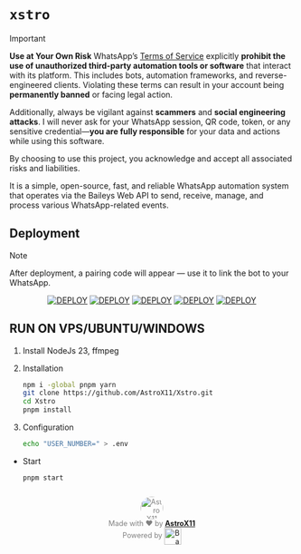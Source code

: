 # `xstro`

> [!IMPORTANT]
> **Use at Your Own Risk**
> WhatsApp’s [Terms of Service](https://www.whatsapp.com/legal/terms-of-service) explicitly **prohibit the use of unauthorized third-party automation tools or software** that interact with its platform. This includes bots, automation frameworks, and reverse-engineered clients. Violating these terms can result in your account being **permanently banned** or facing legal action.
>
> Additionally, always be vigilant against **scammers** and **social engineering attacks**. I will never ask for your WhatsApp session, QR code, token, or any sensitive credential—**you are fully responsible** for your data and actions while using this software.
>
> By choosing to use this project, you acknowledge and accept all associated risks and liabilities.
>
> It is a simple, open-source, fast, and reliable WhatsApp automation system that operates via the Baileys Web API to send, receive, manage, and process various WhatsApp-related events.

## Deployment

> [!NOTE]
> After deployment, a pairing code will appear — use it to link the bot to your WhatsApp.

<!-- markdownlint-disable MD033 -->
<div align="center">
  <a href='https://www.heroku.com/deploy?template=https://github.com/AstroX11/Xstro' target="_blank"><img alt='DEPLOY' src='https://img.shields.io/badge/-Heroku-black?style=for-the-badge&logo=heroku&logoColor=white'/></a>
  <a href='https://app.koyeb.com/deploy?name=xstro&repository=AstroX11%2FXstro&branch=stable&builder=dockerfile&instance_type=free&instances_min=0&autoscaling_sleep_idle_delay=300&env%5BUSER_NUMBER%5D=' target="_blank"><img alt='DEPLOY' src='https://img.shields.io/badge/-Koyeb-black?style=for-the-badge&logo=koyeb&logoColor=white'/></a>
  <a href='https://render.com/deploy?repo=https://github.com/AstroX11/Xstro' target="_blank"><img alt='DEPLOY' src='https://img.shields.io/badge/-Render-black?style=for-the-badge&logo=render&logoColor=white'/></a>
  <a href='https://pterodactyl.io/' target="_blank"><img alt='DEPLOY' src='https://img.shields.io/badge/-Panel-black?style=for-the-badge&logo=pterodactyl&logoColor=white'/></a>
  <a href='https://replit.com/github/AstroX11/Xstro' target="_blank"><img alt='DEPLOY' src='https://img.shields.io/badge/-Replit-black?style=for-the-badge&logo=Replit&logoColor=white'/></a>
</div>
<!-- markdownlint-enable MD033 -->

## RUN ON VPS/UBUNTU/WINDOWS

1. Install NodeJs 23, ffmpeg
2. Installation

   ```bash
   npm i -global pnpm yarn
   git clone https://github.com/AstroX11/Xstro.git
   cd Xstro
   pnpm install
   ```

3. Configuration

   ```bash
   echo "USER_NUMBER=" > .env
   ```

- Start

  ```bash
  pnpm start
  ```

<!-- markdownlint-disable MD033 -->
<div align="center" style="font-size: 0.9em; color: gray; margin-top: 2em;">

  <img src="https://github.com/AstroX11.png" alt="AstroX11" width="40" height="40" style="border-radius: 50%; vertical-align: middle;"/>  
  <br/>
  Made with ❤️ by <a href="https://github.com/AstroX11" target="_blank"><strong>AstroX11</strong></a><br/>
  Powered by
  <a href="https://github.com/WhiskeySockets/Baileys" target="_blank">
    <img alt="Baileys logo" src="https://raw.githubusercontent.com/WhiskeySockets/Baileys/refs/heads/master/Media/logo.png" height="30" style="vertical-align: middle;"/>
  </a>

</div>
